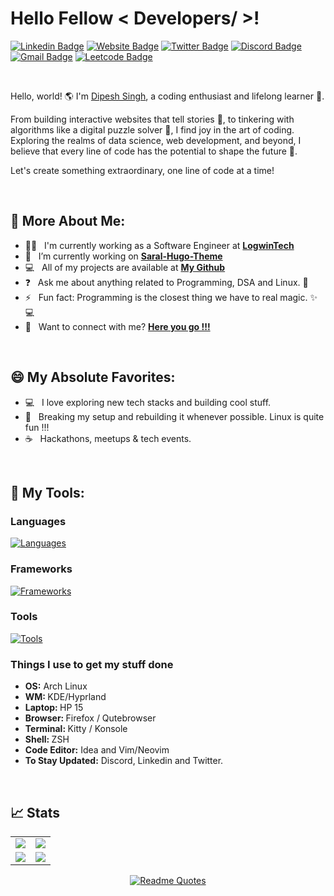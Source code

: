 <base target="_blank">

# Hello Fellow < Developers/ >! 

[![Linkedin Badge](https://img.shields.io/badge/-LinkedIn-0e76a8?style=flat-square&logo=Linkedin&logoColor=white)](https://www.linkedin.com/in/dipesh-singh253/)
[![Website Badge](https://img.shields.io/badge/Website-3b5998?style=flat-square&logo=google-chrome&logoColor=white)](https://dipesh.dev/)
[![Twitter Badge](https://img.shields.io/badge/-Twitter-00acee?style=flat-square&logo=Twitter&logoColor=white)](https://twitter.com/dipeshSingh_253)
[![Discord Badge](https://img.shields.io/badge/-Discord-0088cc?style=flat-square&logo=Discord&logoColor=white&color=blueviolet)](http://discordapp.com/users/849913360144400404)
[![Gmail Badge](https://img.shields.io/badge/-Gmail-0088cc?style=flat-square&logo=Gmail&logoColor=white&color=red)](mailto:sinhdipesh@gmail.com)
[![Leetcode Badge](https://img.shields.io/badge/-Leetcode-0088cc?style=flat-square&logo=Leetcode&logoColor=white&color=brown)](https://leetcode.com/sinhdipesh/)



<br>

Hello, world! 🌎 I'm [Dipesh Singh](https://github.com/dipeshsingh253/), a coding enthusiast and lifelong learner 🚀.

From building interactive websites that tell stories 📖, to tinkering with algorithms like a digital puzzle solver 🧩, I find joy in the art of coding. Exploring the realms of data science, web development, and beyond, I believe that every line of code has the potential to shape the future 🌟.

Let's create something extraordinary, one line of code at a time!

<br>

## 💫 More About Me:

 - 👨‍💼 &nbsp; I'm currently working as a Software Engineer at **<a href="https://logwintech.com/" target="_blank">LogwinTech</a>**
 - 🔭 &nbsp; I’m currently working on **<a href="https://github.com/dipeshsingh253/saral-hugo-theme" target="_blank">Saral-Hugo-Theme</a>**
 - 💻 &nbsp; All of my projects are available at **<a href="https://github.com/dipeshsingh253/" target="_blank">My Github</a>**
 - ❓ &nbsp; Ask me about anything related to Programming, DSA and Linux. 🐧
 - ⚡ &nbsp; Fun fact: Programming is the closest thing we have to real magic. ✨💻
 - 📧 &nbsp; Want to connect with me? **<a href="https://dipesh.dev/contact/" target="_blank">Here you go !!!</a>**

<br>

## 😄 My Absolute Favorites:

- 💻 &nbsp; I love exploring new tech stacks and building cool stuff.
- 🐧 &nbsp; Breaking my setup and rebuilding it whenever possible. Linux is quite fun !!!
- ☕ &nbsp; Hackathons, meetups & tech events.

<br>

## 🔨 My Tools:

### Languages

[![Languages](https://skillicons.dev/icons?i=js,html,css,java,bash,typescript,python&perline=6)](https://skillicons.dev)


### Frameworks

[![Frameworks](https://skillicons.dev/icons?i=hibernate,nodejs,spring,tailwind,react,angular&perline=6)](https://skillicons.dev)

### Tools 

[![Tools](https://skillicons.dev/icons?i=git,idea,kafka,linux,maven,mongodb,mysql,neovim,netlify,postman,vim,vscode,docker,kubernetes,gradle&perline=6)](https://skillicons.dev)

<!-- <details> -->
   <h3>Things I use to get my stuff done</h3>
  	<ul>
   	    <li><b>OS:</b> Arch Linux</li>
	    <li><b>WM: </b> KDE/Hyprland </li>
 	    <li><b>Laptop: </b> HP 15</li>
   	    <li><b>Browser: </b> Firefox / Qutebrowser</li>
 	    <li><b>Terminal: </b> Kitty / Konsole </li>
	    <li><b>Shell: </b> ZSH </li>
 	    <li><b>Code Editor:</b> Idea and Vim/Neovim</li>
 	    <li><b>To Stay Updated:</b> Discord, Linkedin and Twitter.</li>
	</ul>
<!-- </details> -->

<br>

## 📈 Stats

<be>

<table>
  <tr>
    <td><img src="https://leetcode-stats.vercel.app/api?username=sinhdipesh&theme=Dark" /></td>
    <td><img src="https://leetcard.jacoblin.cool/sinhdipesh"/></td>
  </tr>
  <tr>
    <td><img src="https://github-readme-stats.vercel.app/api?username=dipeshsingh253&theme=gotham&count_private=true" /></td>
    <td><img src="https://github-readme-streak-stats.herokuapp.com/?user=dipeshsingh253&theme=gotham&hide_border=false" /></td>  
  </tr>
</table>
<!--
 <img src="https://github-readme-activity-graph.vercel.app/graph?username=dipeshsingh253&theme=gotham&hide_border=false" />
-->

<div align="center">
 
 [![Readme Quotes](https://quotes-github-readme.vercel.app/api?type=horizontal&theme=dark)](https://github.com/dipeshsingh253/)
 
</div>
